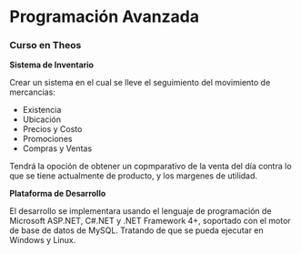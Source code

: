 # Programación Avanzada

### Curso en Theos

**Sistema de Inventario**

Crear un sistema en el cual se lleve el seguimiento del movimiento de mercancias:

* Existencia
* Ubicación
* Precios y Costo
* Promociones
* Compras y Ventas

Tendrá la opoción de obtener un copmparativo de la venta del día contra lo que se tiene actualmente de producto, y los margenes de utilidad.

**Plataforma de Desarrollo**

El desarrollo se implementara usando el lenguaje de programación de Microsoft ASP.NET, C#.NET y .NET Framework 4+, soportado con el motor de base de datos de MySQL. Tratando de que se pueda ejecutar en Windows y Linux.
